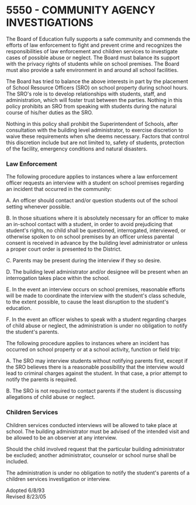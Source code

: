 5550 - COMMUNITY AGENCY INVESTIGATIONS
======================================

The Board of Education fully supports a safe community and commends the
efforts of law enforcement to fight and prevent crime and recognizes the
responsibilities of law enforcement and children services to investigate
cases of possible abuse or neglect. The Board must balance its support
with the privacy rights of students while on school premises. The Board
must also provide a safe environment in and around all school
facilities.

The Board has tried to balance the above interests in part by the
placement of School Resource Officers (SRO) on school property during
school hours. The SRO's role is to develop relationships with students,
staff, and administration, which will foster trust between the parties.
Nothing in this policy prohibits an SRO from speaking with students
during the natural course of his/her duties as the SRO.

Nothing in this policy shall prohibit the Superintendent of Schools,
after consultation with the building level administrator, to exercise
discretion to waive these requirements when s/he deems necessary.
Factors that control this discretion include but are not limited to,
safety of students, protection of the facility, emergency conditions and
natural disasters.

### Law Enforcement

The following procedure applies to instances where a law enforcement
officer requests an interview with a student on school premises
regarding an incident that occurred in the community:

A. An officer should contact and/or question students out of the school
setting whenever possible.

B. In those situations where it is absolutely necessary for an officer
to make an in-school contact with a student, in order to avoid
prejudicing that student's rights, no child shall be questioned,
interrogated, interviewed, or otherwise spoken to on school premises by
an officer unless parental consent is received in advance by the
building level administrator or unless a proper court order is presented
to the District.

C. Parents may be present during the interview if they so desire.

D. The building level administrator and/or designee will be present when
an interrogation takes place within the school.

E. In the event an interview occurs on school premises, reasonable
efforts will be made to coordinate the interview with the student's
class schedule, to the extent possible, to cause the least disruption to
the student's education.

F. In the event an officer wishes to speak with a student regarding
charges of child abuse or neglect, the administration is under no
obligation to notify the student's parents.

The following procedure applies to instances where an incident has
occurred on school property or at a school activity, function or field
trip:

A. The SRO may interview students without notifying parents first,
except if the SRO believes there is a reasonable possibility that the
interview would lead to criminal charges against the student. In that
case, a prior attempt to notify the parents is required.

B. The SRO is not required to contact parents if the student is
discussing allegations of child abuse or neglect.

### Children Services

Children services conducted interviews will be allowed to take place at
school. The building administrator must be advised of the intended visit
and be allowed to be an observer at any interview.

Should the child involved request that the particular building
administrator be excluded; another administrator, counselor or school
nurse shall be included.

The administration is under no obligation to notify the student's
parents of a children services investigation or interview.

Adopted 6/8/93\
 Revised 8/23/05
